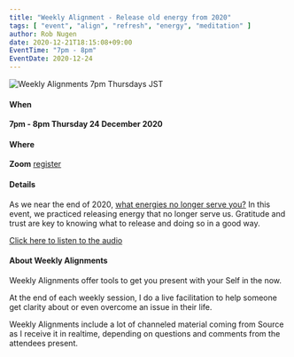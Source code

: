 ```yaml
---
title: "Weekly Alignment - Release old energy from 2020"
tags: [ "event", "align", "refresh", "energy", "meditation" ]
author: Rob Nugen
date: 2020-12-21T18:15:08+09:00
EventTime: "7pm - 8pm"
EventDate: 2020-12-24
---
```


<img
src="//b.robnugen.com/blog/2020/2020_nov_23_weekly_alignments_title.jpg"
alt="Weekly Alignments 7pm Thursdays JST"
class="title" />

#### When

**7pm - 8pm Thursday 24 December 2020**

#### Where

**Zoom** [register](/weekly-alignments/)

#### Details

As we near the end of 2020, [what energies no longer serve you?](/blog/2020/12/24/weekly-alignment-releasing-old-energy/)  In
this event, we practiced releasing energy that no longer serve
us.  Gratitude and trust are key to knowing what to release and doing
so in a good way.

[Click here to listen to the audio](/blog/2020/12/24/weekly-alignment-releasing-old-energy/)

#### About Weekly Alignments

Weekly Alignments offer tools to get you present with your Self in the now.

At the end of each weekly session, I do a live facilitation to help
someone get clarity about or even overcome an issue in their life.

Weekly Alignments include a lot of channeled material coming from
Source as I receive it in realtime, depending on questions and
comments from the attendees present.
